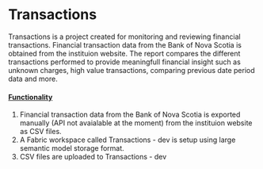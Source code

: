 # Transactions

Transactions is a project created for monitoring and reviewing financial transactions. Financial transaction data from the Bank of Nova Scotia is obtained from the instituion website. The report compares the different transactions performed to provide meaningfull financial insight such as unknown charges, high value transactions, comparing previous date period data and more.

#### <ins> Functionality </ins>
1. Financial transaction data from the Bank of Nova Scotia is exported manually (API not avaialable at the moment) from the instituion website as CSV files.
2. A Fabric workspace called Transactions - dev is setup using large semantic model storage format.
3. CSV files are uploaded to Transactions - dev 
